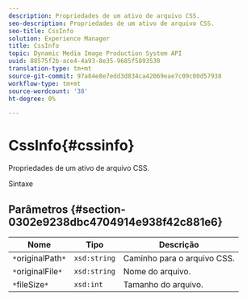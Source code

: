 ```yaml
---
description: Propriedades de um ativo de arquivo CSS.
seo-description: Propriedades de um ativo de arquivo CSS.
seo-title: CssInfo
solution: Experience Manager
title: CssInfo
topic: Dynamic Media Image Production System API
uuid: 88575f2b-ace4-4a93-8e35-9685f5893530
translation-type: tm+mt
source-git-commit: 97a84e8e7edd3d834ca42069eae7c09c00d57938
workflow-type: tm+mt
source-wordcount: '38'
ht-degree: 0%

---
```



# CssInfo{#cssinfo}

Propriedades de um ativo de arquivo CSS.

Sintaxe

## Parâmetros {#section-0302e9238dbc4704914e938f42c881e6}

| Nome | Tipo | Descrição |
|---|---|---|
| `*`originalPath`*` | `xsd:string` | Caminho para o arquivo CSS. |
| `*`originalFile`*` | `xsd:string` | Nome do arquivo. |
| `*`fileSize`*` | `xsd:int` | Tamanho do arquivo. |

